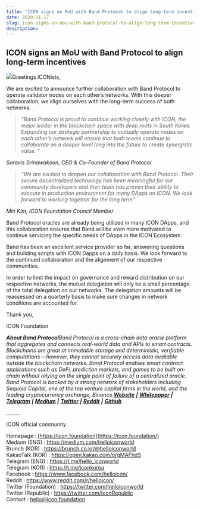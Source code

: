 ```yaml
---
title: "ICON signs an MoU with Band Protocol to align long-term incentives"
date: 2020-11-17
slug: icon-signs-an-mou-with-band-protocol-to-align-long-term-incentives-5513c6e2d8ba
description:
---
```


## ICON signs an MoU with Band Protocol to align long-term incentives

![](https://cdn-images-1.medium.com/max/800/0*Dp1eCy4vUFKq-lHe)Greetings ICONists,

We are excited to announce further collaboration with Band Protocol to operate validator nodes on each other’s networks. With this deeper collaboration, we align ourselves with the long-term success of both networks.


> *“Band Protocol is proud to continue working closely with ICON, the major leader in the blockchain space with deep roots in South Korea. Expanding our strategic partnership to mutually operate nodes on each other’s network will ensure that both teams continue to collaborate on a deeper level long into the future to create synergistic value. ”*

*Soravis Srinawakoon, CEO & Co-Founder of Band Protocol*


> *“We are excited to deepen our collaboration with Band Protocol. Their secure decentralized technology has been meaningful for our community developers and their team has proven their ability to execute in production environment for many DApps on ICON. We look forward to working together for the long term”*

*Min Kim, ICON Foundation Council Member*

Band Protocol oracles are already being utilized in many ICON DApps, and this collaboration ensures that Band will be even more motivated to continue servicing the specific needs of DApps in the ICON Ecosystem.

Band has been an excellent service provider so far, answering questions and building scripts with ICON Dapps on a daily basis. We look forward to the continued collaboration and the alignment of our respective communities.

In order to limit the impact on governance and reward distribution on our respective networks, the mutual delegation will only be a small percentage of the total delegation on our networks. The delegation amounts will be reassessed on a quarterly basis to make sure changes in network conditions are accounted for.

Thank you,

ICON Foundation

***About Band Protocol****Band Protocol is a cross-chain data oracle platform that aggregates and connects real-world data and APIs to smart contracts. Blockchains are great at immutable storage and deterministic, verifiable computations — however, they cannot securely access data available outside the blockchain networks. Band Protocol enables smart contract applications such as DeFi, prediction markets, and games to be built on-chain without relying on the single point of failure of a centralized oracle. Band Protocol is backed by a strong network of stakeholders including Sequoia Capital, one of the top venture capital firms in the world, and the leading cryptocurrency exchange, Binance.*[***Website***](https://bandprotocol.com/) ***|*** [***Whitepaper***](https://whitepaper.bandprotocol.com/) ***|*** [***Telegram***](https://t.me/bandprotocol) ***|*** [***Medium***](https://medium.com/bandprotocol) ***|*** [***Twitter***](https://twitter.com/bandprotocol) ***|*** [***Reddit***](https://www.reddit.com/r/bandprotocol) ***|*** [***Github***](https://github.com/bandprotocol/)

\_\_\_\_\_\_

ICON official community

Homepage : [https://icon.foundation](https://icon.foundation/)  
Medium (ENG) : <https://medium.com/helloiconworld>  
Brunch (KOR) : <https://brunch.co.kr/@helloiconworld>  
KakaoTalk (KOR) : <https://open.kakao.com/o/gMAFhdS>  
Telegram (ENG) : <https://t.me/hello_iconworld>  
Telegram (KOR) : <https://t.me/iconkorea>  
Facebook : <https://www.facebook.com/helloicon/>  
Reddit : <https://www.reddit.com/r/helloicon/>  
Twitter (Foundation) : <https://twitter.com/helloiconworld>  
Twitter (Republic) : <https://twitter.com/IconRepublic>  
Contact : hello@icon.foundation

